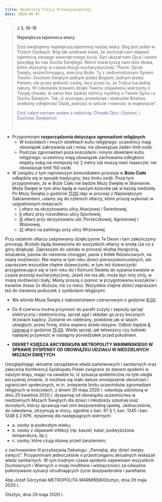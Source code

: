 ```yaml
---
title: Niedziela Trójcy Przenajświętszej
date: 2020-06-07
---
```


> **J 3, 16-18**
>
> **Największa tajemnica wiary**
>
> Dziś świętujemy największą tajemnicę naszej wiary: Bóg jest jeden w Trzech Osobach. Bóg tak umiłował świat, że zechciał nam objawić tajemnicę swojego wewnętrznego życia. Syn ukazał nam Ojca i razem posyłają do nas Ducha Świętego. Niech towarzyszą nam dziś słowa, które ułyszymy w czasie liturgii eucharystycznej: "Panie, Ojcze Święty, wszechmogący, wieczny Boże. Ty z Jednorodzonym Synem Twoim i Duchem Świętym jednym jesteś Bogiem, jednym jesteś Panem; nie przez jedność osoby, lecz przez to, że Trójca ma jedną naturę. W cokolwiek bowiem dzięki Twemu objawieniu wierzymy o Twojej chwale, to samo bez żadnej różnicy myślimy o Twoim Synu i o Duchu Świętym. Tak, iż wyznajac prawdziwe i wiekuiste Bóstwo, wielbimy odrębność Osób, jedność w istocie i równość w majestacie".
>
> <span style="color: #666699;">Dziś całym sercem wołam z radością: Chwała Ojcu i Synowi, i Duchowi Świętemu! </span>
>
> &nbsp;

- Przypominam **rozporządzenia dotyczące zgromadzeń religijnych**:
  - W kościołach i innych obiektach kultu religijnego: uczestnicy mają obowiązek zakrywania ust i nosa; nie obowiązuje żaden limit osób.
  - Podczas zgromadzeń poza kościołami i innymi obiektami kultu religijnego: uczestnicy mają obowiązek zachowania odległości między sobą nie mniejszej niż 2 metry lub muszą mieć maseczki; nie obowiazuje limit 150 osób.
- W związku z tym najnowszym komunikatem procesja w **Boże Ciało** odbędzie się w sposób tradycyjny, bez limitu osób. Poza tym przypominam, że w Boże Ciało nie będzie Mszy Świętej w Skansenie. Msze Święte w tym dniu będą w naszym kościele jak w każdą niedzielę. Po Mszy Świętej o godzinie <u>11:00</u> idąc w procesji z Najświętszym Sakramentem, udamy się do czterech ołtarzy, które proszę wykonać w uzgodnionych miejscach:
  - <u>I</u> ołtarz na skrzyżowaniu ulicy Akacjowej i Świerkowej,
  - <u>II</u> ołtarz przy rozwidleniu ulicy Sportowej,
  - <u>III</u> ołtarz przy skrzyżowaniu ulic Porzeczkowej, Agrestowej i Wiśniowej,
  - <u>IV</u> ołtarz na parkingu przy ulicy Wrzosowej.

Przy ostatnim ołtarzu zaśpiewamy dziękczynne Te Deum i tam zakończymy procesję. Brzózki będą dowiezione do wszystkich ołtarzy w środę (za co z góry dziękuję). Zapraszam do udziału w procesji służbę liturgiczną, strażaków, panów do niesienia chorągwi, panie z Kółek Różańcowych, na miarę możliwości. Nie mamy w tym roku dzieci pierwszokomunijnych, ale zapraszam wszystkie chętne dziewczynki, w tym też dziewczynki przygotowujące się w tym roku do I Komunii Świetej do sypania kwiatów w czasie procesji eucharystycznej. Jeżeli nie ma alb, może być inny strój, w miarę możliwości biały. Mamy proszę o pomoc w przygotowaniu koszyków i kwiatów (trasa 2x dluższa, niż co roku). Wszystkie chętne dzieci zapraszam też do niesienia poduszek z symbolami religijnymi.

- We wtorek Msza Święta z nabożeństwem czerwcowym o godzinie <u>8:00</u>.
- Do 8 czerwca można przynosić do parafii zużyty i zepsuty sprzęt elektryczny i elektroniczny, sprzęt agd i składać go przy bocznych drzwiach kaplicy. Zostanie on odebrany, podobnie jak w latach ubiegłych, przez firmę, która wspiera dzieła misyjne. Odbiór będzie <u>8 czerwca</u> o godzinie <u>15:00</u>. Wielki sprzęt, jak telewizory czy lodówki najlepiej przywieźć w następny poniedziałek przed południem.


- **DEKRET KSIĘDZA ARCYBISKUPA METROPOLITY WARMIŃSKIEGO W SPRAWIE DYSPENSY OD OBOWIĄZKU UDZIAŁU W NIEDZIELNYCH MSZACH ŚWIĘTYCH**

Uwzględniając aktualne zarządzenia władz państwowych i sanitarnych oraz zalecenia Konferencji Episkopatu Polski związane ze stanem epidemii w naszym kraju, mając na uwadze to, iż sytuacja epidemiczna na tyle uległa korzystnej zmianie, iż możliwe się stało dalsze zmniejszenie obostrzeń i ograniczeń społecznych, m.in. zniesienie limitu uczestników zgromadzeń religijnych w kościołach, z dniem 30 maja 2020 r. odwołuję udzieloną w dniu 20 kwietnia 2020 r. dyspensę od obowiązku uczestnictwa w niedzielnych Mszach Świętych dla dzieci i młodzieży szkolnej oraz dorosłych, którzy sprawują nad nimi bezpośrednią opiekę.
Jednocześnie, do odwołania, utrzymuję w mocy, zgodnie z kan. 87 § 1, kan. 1245 i kan. 1248 § 2 KPK, dyspensę dla następujących wiernych:
  - a. osoby w podeszłym wieku;
  - b. osoby z objawami infekcji (np. kaszel, katar, podwyższona temperatura, itp.);
  - c. osoby, które czują obawę przed zarażeniem;

z zachowaniem III przykazania Dekalogu: „Pamiętaj, aby dzień święty święcić”.
Przypominam jednocześnie o przestrzeganiu aktualnych wskazań władz sanitarnych.
W tym trudnym czasie epidemii zapewniam wszystkich Duchownych i Wiernych o mojej modlitwie i wdzięczności za odważne pokonywanie sytuacji utrudniających życie duszpasterskie i parafialne.

Abp Józef Górzyński
METROPOLITA WARMIŃSKIOlsztyn, dnia 29 maja 2020 r.

Olsztyn, dnia 29 maja 2020 r.

